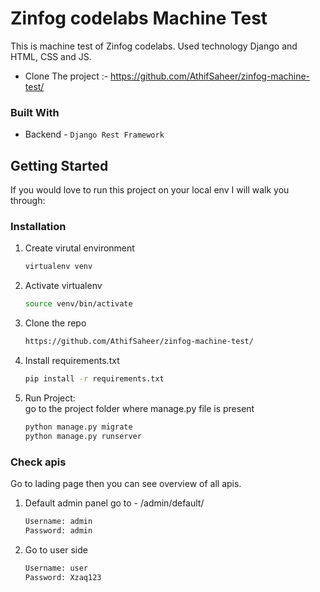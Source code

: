 # Zinfog codelabs Machine Test
This is machine test of Zinfog codelabs. Used technology Django and HTML, CSS and JS.

- Clone The project :- https://github.com/AthifSaheer/zinfog-machine-test/

### Built With

* Backend - `Django Rest Framework`

<!-- GETTING STARTED -->
## Getting Started

If you would love to run this project on your local env I will walk you through:

### Installation

1. Create virutal environment
   ```sh
   virtualenv venv
   ```
   
2. Activate virtualenv
   ```sh
   source venv/bin/activate
   ```
   
3. Clone the repo
   ```sh
   https://github.com/AthifSaheer/zinfog-machine-test/
   ```
   
4. Install requirements.txt
   ```sh
   pip install -r requirements.txt
   ```
   
5. Run Project: <br>
   go to the project folder where manage.py file is present
   ```sh
   python manage.py migrate
   python manage.py runserver
   ```

### Check apis

Go to lading page then you can see overview of all apis.

1. Default admin panel go to - /admin/default/
    ```sh
    Username: admin
    Password: admin
    ```

2. Go to user side
    ```sh
    Username: user
    Password: Xzaq123
    ```
